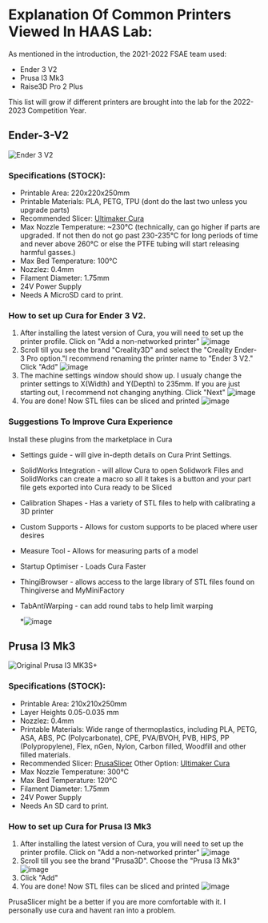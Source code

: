 #  Explanation Of Common Printers Viewed In HAAS Lab:

As mentioned in the introduction, the 2021-2022 FSAE team used:
* Ender 3 V2
* Prusa I3 Mk3
* Raise3D Pro 2 Plus

This list will grow if different printers are brought into the lab for the 2022-2023 Competition Year.

## Ender-3-V2
![Ender 3 V2](https://www.creality3dofficial.com/files/goods/ender-3-V2-01.jpg)

### Specifications (STOCK): 
  * Printable Area: 220x220x250mm
  * Printable Materials: PLA, PETG, TPU (dont do the last two unless you upgrade parts)
  * Recommended Slicer: [Ultimaker Cura](https://ultimaker.com/software/ultimaker-cura)
  * Max Nozzle Temperature: ~230℃ (technically, can go higher if parts are upgraded. If not then do not go past 230-235℃ for long periods of time and never above 260℃ or else the PTFE tubing will start releasing harmful gasses.) 
  * Max Bed Temperature: 100℃ 
  * Nozzlez: 0.4mm
  * Filament Diameter: 1.75mm
  * 24V Power Supply 
  * Needs A MicroSD card to print. 
  
### How to set up Cura for Ender 3 V2. 
 1. After installing the latest version of Cura, you will need to set up the printer profile. Click on "Add a non-networked printer" ![image](https://user-images.githubusercontent.com/80706125/165186315-186b4310-5606-48aa-a257-500b6c57b7e2.png)
 2. Scroll till you see the brand "Creality3D" and select the "Creality Ender-3 Pro option."I recommend renaming the printer name to "Ender 3 V2." Click "Add" ![image](https://user-images.githubusercontent.com/80706125/165186586-e6b8e679-3a15-4363-89db-20cd4ab0d555.png) 
 3. The machine settings window should show up. I usualy change the printer settings to X(Width) and Y(Depth) to 235mm. If you are just starting out, I recommend not changing anything. Click "Next" ![image](https://user-images.githubusercontent.com/80706125/165187107-2f906212-bfe3-412a-8241-4b6601b0e69d.png)
 4. You are done! Now STL files can be sliced and printed ![image](https://user-images.githubusercontent.com/80706125/165187184-7500f1ff-f588-46c9-b3ec-7618e5450c4f.png)

### Suggestions To Improve Cura Experience
 Install these plugins from the marketplace in Cura  
 * Settings guide - will give in-depth details on Cura Print Settings. 
 * SolidWorks Integration - will allow Cura to open Solidwork Files and SolidWorks can create a macro so all it takes is a button and your part file gets exported into Cura ready to be Sliced
 * Calibration Shapes -  Has a variety of STL files to help with calibrating a 3D printer
 * Custom Supports - Allows for custom supports to be placed where user desires
 * Measure Tool - Allows for measuring parts of a model
 * Startup Optimiser - Loads Cura Faster
 * ThingiBrowser - allows access to the large library of STL files found on Thingiverse and MyMiniFactory
 * TabAntiWarping - can add round tabs to help limit warping
 
   *![image](https://user-images.githubusercontent.com/80706125/165188528-0098368d-9fa5-44ca-9d7c-3f7abd4fb2a5.png)
   
 ## Prusa I3 Mk3
 ![Original Prusa I3 MK3S+](https://cdn.prusa3d.com/content/images/product/default/3328.jpg)
 
 ### Specifications (STOCK): 
  * Printable Area: 210x210x250mm
  * Layer Heights 0.05-0.035 mm 
  * Nozzlez: 0.4mm
  * Printable Materials: Wide range of thermoplastics, including PLA, PETG, ASA, ABS, PC (Polycarbonate), CPE, PVA/BVOH, PVB, HIPS, PP (Polypropylene), Flex, nGen, Nylon, Carbon filled, Woodfill and other filled materials.
  * Recommended Slicer: [PrusaSlicer](https://www.prusa3d.com/page/prusaslicer_424/) Other Option: [Ultimaker Cura](https://ultimaker.com/software/ultimaker-cura)
  * Max Nozzle Temperature: 300℃
  * Max Bed Temperature: 120℃ 
  * Filament Diameter: 1.75mm
  * 24V Power Supply 
  * Needs An SD card to print.

 ### How to set up Cura for Prusa I3 Mk3
   1. After installing the latest version of Cura, you will need to set up the printer profile. Click on "Add a non-networked printer" ![image](https://user-images.githubusercontent.com/80706125/165186315-186b4310-5606-48aa-a257-500b6c57b7e2.png)
 2. Scroll till you see the brand "Prusa3D". Choose the "Prusa I3 Mk3" ![image](https://user-images.githubusercontent.com/80706125/165216743-0ec150ef-17f6-452f-846a-2cfa0f9ab96c.png) 
 3. Click "Add" 
 4. You are done! Now STL files can be sliced and printed ![image](https://user-images.githubusercontent.com/80706125/165187184-7500f1ff-f588-46c9-b3ec-7618e5450c4f.png)

 PrusaSlicer might be a better if you are more comfortable with it. I personally use cura and havent ran into a problem. 




    
